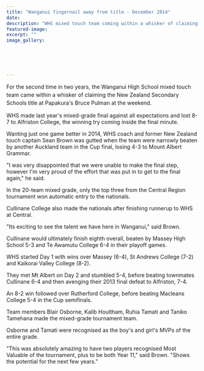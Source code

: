 ```yaml
---
title: "Wanganui fingernail away from title - December 2014"
date: 
description: "WHS mixed touch team coming within a whisker of claiming the NZ Secondary Schools title at Papakura's Bruce Pulman, from the Wanganui Chronicle article 19 Dec 2014...."
featured-image: 
excerpt: ""
image_gallery:
    
    
    
    
    
---
```


<p><span style="line-height: 1.5;">For the second time in two years, the Wanganui High School mixed touch team came within a whisker of claiming the New Zealand Secondary Schools title at Papakura's Bruce Pulman at the weekend.</span></p>
<p>WHS made last year's mixed-grade final against all expectations and lost 8-7 to Alfriston College, the winning try coming inside the final minute.</p>
<p>Wanting just one game better in 2014, WHS coach and former New Zealand touch captain Sean Brown was gutted when the team were narrowly beaten by another Auckland team in the Cup final, losing 4-3 to Mount Albert Grammar.</p>
<p>"I was very disappointed that we were unable to make the final step, however I'm very proud of the effort that was put in to get to the final again," he said.</p>
<p>In the 20-team mixed grade, only the top three from the Central Region tournament won automatic entry to the nationals.</p>
<p>Cullinane College also made the nationals after finishing runnerup to WHS at Central.</p>
<p>"Its exciting to see the talent we have here in Wanganui," said Brown.</p>
<p>Cullinane would ultimately finish eighth overall, beaten by Massey High School 5-3 and Te Awamutu College 6-4 in their playoff games.</p>
<p>WHS started Day 1 with wins over Massey (6-4), St Andrews College (7-2) and Kaikorai Valley College (8-2).</p>
<p>They met Mt Albert on Day 2 and stumbled 5-4, before beating townmates Cullinane 6-4 and then avenging their 2013 final defeat to Alfriston, 7-4.</p>
<p>An 8-2 win followed over Rutherford College, before beating Macleans College 5-4 in the Cup semifinals.</p>
<p>Team members Blair Osborne, Kalib Houltham, Ruhia Tamati and Taniko Tamehana made the mixed-grade tournament team.</p>
<p>Osborne and Tamati were recognised as the boy's and girl's MVPs of the entire grade.</p>
<p>"This was absolutely amazing to have two players recognised Most Valuable of the tournament, plus to be both Year 11," said Brown. "Shows the potential for the next few years."</p>
<p><span><br /></span></p>

